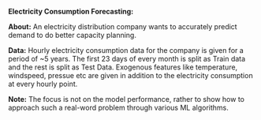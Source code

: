**Electricity Consumption Forecasting:**

**About:**
An electricity distribution company wants to accurately predict demand to do better capacity planning. 

**Data:**
Hourly electricity consumption data for the company is given for a period of ~5 years.
The first 23 days of every month is split as Train data and the rest is split as Test Data. 
Exogenous features like temperature, windspeed, pressue etc are given in addition to the electricity consumption at every hourly point.

**Note:**
The focus is not on the model performance, rather to show how to approach such a real-word problem through various ML algorithms.

